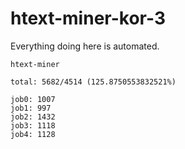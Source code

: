 # htext-miner-kor-3

Everything doing here is automated.

```
htext-miner

total: 5682/4514 (125.8750553832521%)

job0: 1007
job1: 997
job2: 1432
job3: 1118
job4: 1128
```